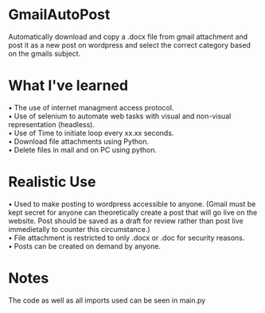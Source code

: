 # GmailAutoPost
Automatically download and copy a .docx file from gmail attachment and post it as a new post on wordpress and select the correct category based on the gmails subject.
# What I've learned
• The use of internet managment access protocol. <br />
• Use of selenium to automate web tasks with visual and non-visual representation (headless).<br />
• Use of Time to initiate loop every xx.xx seconds.<br />
• Download file attachments using Python.<br />
• Delete files in mail and on PC using python.<br />
# Realistic Use
• Used to make posting to wordpress accessible to anyone. (Gmail must be kept secret for anyone can theoretically create a post that will go live on the website. Post should be saved as a draft for review rather than post live immedietally to counter this circumstance.)<br />
• File attachment is restricted to only .docx or .doc for security reasons.<br />
• Posts can be created on demand by anyone.<br />
# Notes
The code as well as all imports used can be seen in main.py
